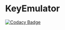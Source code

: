 # KeyEmulator

[![Codacy Badge](https://app.codacy.com/project/badge/Grade/112fe5b48c854f0ea028d3a672fcc162)](https://app.codacy.com/gh/Antis28/KeyEmulator/dashboard?utm_source=gh&utm_medium=referral&utm_content=&utm_campaign=Badge_grade)
